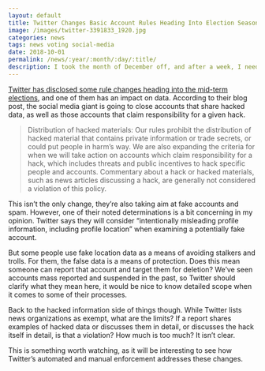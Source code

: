 ```yaml
---
layout: default
title: Twitter Changes Basic Account Rules Heading Into Election Season
image: /images/twitter-3391833_1920.jpg
categories: news
tags: news voting social-media
date: 2018-10-01
permalink: /news/:year/:month/:day/:title/
description: I took the month of December off, and after a week, I needed something to do. So, I built a website to teach myself a few things, and this is the first post.
---
```


[Twitter has disclosed some rule changes heading into the mid-term elections][1], and one of them has an impact on data. According to their blog post, the social media giant is going to close accounts that share hacked data, as well as those accounts that claim responsibility for a given hack.

>Distribution of hacked materials: Our rules prohibit the distribution of hacked material that contains private information or trade secrets, or could put people in harm’s way. We are also expanding the criteria for when we will take action on accounts which claim responsibility for a hack, which includes threats and public incentives to hack specific people and accounts. Commentary about a hack or hacked materials, such as news articles discussing a hack, are generally not considered a violation of this policy.

This isn’t the only change, they’re also taking aim at fake accounts and spam. However, one of their noted determinations is a bit concerning in my opinion. Twitter says they will consider “intentionally misleading profile information, including profile location” when examining a potentially fake account.

But some people use fake location data as a means of avoiding stalkers and trolls. For them, the false data is a means of protection. Does this mean someone can report that account and target them for deletion? We’ve seen accounts mass reported and suspended in the past, so Twitter should clarify what they mean here, it would be nice to know detailed scope when it comes to some of their processes.

Back to the hacked information side of things though. While Twitter lists news organizations as exempt, what are the limits? If a report shares examples of hacked data or discusses them in detail, or discusses the hack itself in detail, is that a violation? How much is too much? It isn’t clear.

This is something worth watching, as it will be interesting to see how Twitter’s automated and manual enforcement addresses these changes.

[1]: https://blog.twitter.com/official/en_us/topics/company/2018/an-update-on-our-elections-integrity-work.html
